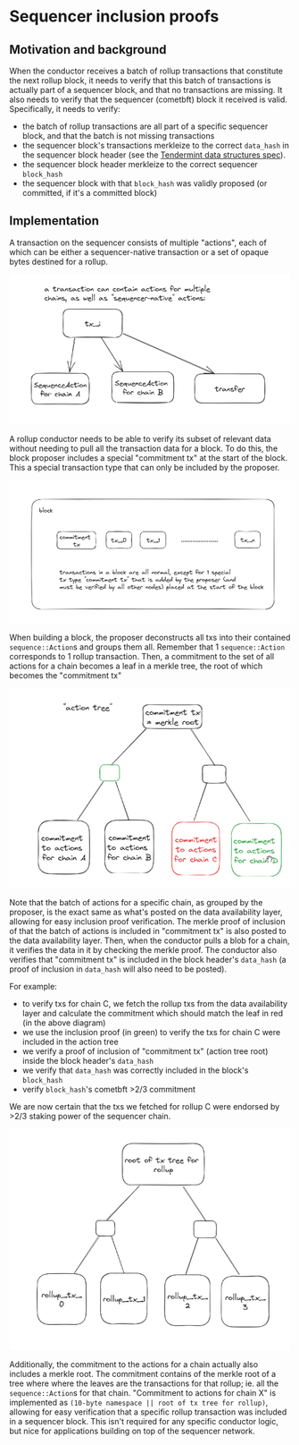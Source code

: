 # Sequencer inclusion proofs

## Motivation and background

When the conductor receives a batch of rollup transactions that constitute the next rollup block, it needs to verify that this batch of transactions is actually part of a sequencer block, and that no transactions are missing. It also needs to verify that the sequencer (cometbft) block it received is valid. Specifically, it needs to verify:
 
- the batch of rollup transactions are all part of a specific sequencer block, and that the batch is not missing transactions
- the sequencer block's transactions merkleize to the correct `data_hash` in the sequencer block header (see the [Tendermint data structures spec](https://github.com/tendermint/spec/blob/master/spec/core/data_structures.md#header)).
- the sequencer block header merkleize to the correct sequencer `block_hash`
- the sequencer block with that `block_hash` was validly proposed (or committed, if it's a committed block)

## Implementation

A transaction on the sequencer consists of multiple "actions", each of which can be either a sequencer-native transaction or a set of opaque bytes destined for a rollup.

![image](assets/sequencer_inclusion_proof_1.png)

A rollup conductor needs to be able to verify its subset of relevant data without needing to pull all the transaction data for a block. To do this, the block proposer includes a special "commitment tx" at the start of the block. This a special transaction type that can only be included by the proposer.

![image](assets/sequencer_inclusion_proof_0.png)

When building a block, the proposer deconstructs all txs into their contained `sequence::Action`s and groups them all. Remember that 1 `sequence::Action` corresponds to 1 rollup transaction.
Then, a commitment to the set of all actions for a chain becomes a leaf in a merkle tree, the root of which becomes the "commitment tx"

![image](assets/sequencer_inclusion_proof_2.png)

Note that the batch of actions for a specific chain, as grouped by the proposer, is the exact same as what's posted on the data availability layer, allowing for easy inclusion proof verification. The merkle proof of inclusion of that the batch of actions is included in "commitment tx" is also posted to the data availability layer.
Then, when the conductor pulls a blob for a chain, it verifies the data in it by checking the merkle proof.
The conductor also verifies that "commitment tx" is included in the block header's `data_hash` (a proof of inclusion in `data_hash` will also need to be posted).

For example:
- to verify txs for chain C, we fetch the rollup txs from the data availability layer and calculate the commitment which should match the leaf in red (in the above diagram)
- we use the inclusion proof (in green) to verify the txs for chain C were included in the action tree
- we verify a proof of inclusion of "commitment tx" (action tree root) inside the block header's `data_hash`
- we verify that `data_hash` was correctly included in the block's `block_hash`
- verify `block_hash`'s cometbft >2/3 commitment 

We are now certain that the txs we fetched for rollup C were endorsed by >2/3 staking power of the sequencer chain.

![image](assets/sequencer_inclusion_proof_3.png)

Additionally, the commitment to the actions for a chain actually also includes a merkle root.
The commitment contains of the merkle root of a tree where where the leaves are the transactions for that rollup; ie. all the `sequence::Action`s for that chain.
"Commitment to actions for chain X" is implemented as `(10-byte namespace || root of tx tree for rollup)`, allowing for easy verification that a specific rollup transaction was included in a sequencer block. This isn't required for any specific conductor logic, but nice for applications building on top of the sequencer network.
